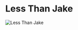 # Less Than Jake

![Less Than Jake](http://assets.farmhouse.co/publishing/1-shoot-it-yourself/images/less-than-jake-1.jpg)
